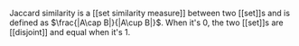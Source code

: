 Jaccard similarity is a [[set similarity measure]] between two [[set]]s and is defined as $\frac{|A\cap B|}{|A\cup B|}$. When it's 0, the two [[set]]s are [[disjoint]] and equal when it's 1.